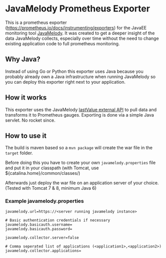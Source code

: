 # JavaMelody Prometheus Exporter

This is a prometheus exporter (<https://prometheus.io/docs/instrumenting/exporters>) for the JavaEE monitoring tool [JavaMelody](https://github.com/javamelody/javamelody/wiki). It was created to get a deeper insight of the data JavaMelody collects, especially over time without the need to change existing application code to full prometheus monitoring.

## Why Java?

Instead of using Go or Python this exporter uses Java because you probably already own a Java infrastructure when running JavaMelody so you can deploy this exporter right next to your application.

## How it works

This exporter uses the JavaMelody [lastValue external API](https://github.com/javamelody/javamelody/wiki/ExternalAPI#png-and-lastvalue) to pull data and transforms it to Prometheus gauges. Exporting is done via a simple Java servlet. No rocket since.

## How to use it
The build is maven based so a `mvn package` will create the war file in the `target` folder.

Before doing this you have to create your own `javamelody.properties` file and put it in your classpath (with Tomcat, use ${catalina.home}/common/classes/)

Afterwards just deploy the war file on an application server of your choice. (Tested with Tomcat 7 & 8, minimum Java 6)

### Example javamelody.properties

	javamelody.url=https://<server running javamelody instance>

	# Basic authentication credentials if necessary
	javamelody.basicauth.username=
	javamelody.basicauth.password=

	javamelody.collector.server=false

	# Comma seperated list of applications (<application1>,<application2>)
	javamelody.collector.applications=
	
